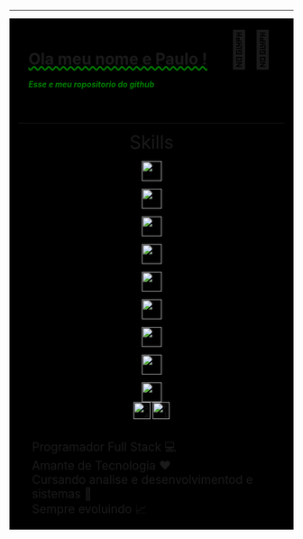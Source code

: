<style>

  .text-conteiner{
        background-color:black;
         display:flex;
         justify-content:space-around;
         aling-items:center;
         padding:1rem;
  }

  .icon-text{
    font-size:4rem;
  }
  .skill-conteiner{
          background-color:black;
          padding:1rem;
  }
  .skill-conteiner p {
    margin:0;
    font-size:2rem;
  }

  .More-conteiner{
        background-color:black;
         display:flex;
         flex-direction:column;
         justify-content:center;
         aling-items:center;
            padding:1rem; 
  }
    .More-conteiner p {
      margin:0;
      font-size:1.3rem;
      margin-left:1.5rem;
      list-style-type: circle;
  }


</style>
<hr>
<div class="text-conteiner">
    <div clas="text">
        <h1 style="text-decoration: green wavy underline">Ola meu nome e Paulo !</h1>
        <p style="color:green; font-weight:700;"><i>Esse e meu ropositorio do github</i></p>
    </div>
    <div class="icon-text">
      👨‍💻
    </div>
</div>

<div class="skill-conteiner">
  <hr>
    <p  align="center"> Skills </p>


 <div align="center">

<code title="Javascript">
<img src="https://user-images.githubusercontent.com/99139310/178839919-98285d21-873f-4058-a649-3715f34b759e.png" width="35"/>
</code>
<code title="Typescript">
<img src="https://user-images.githubusercontent.com/99139310/180587435-202f49ee-35d9-4486-88ad-aa20732f5847.png" width="35"/>
</code>
<code title="Python">
<img src="https://user-images.githubusercontent.com/99139310/178839917-351cd87d-2229-46ec-a2df-d8e1f33aa700.png" width="35"/>
</code>
<code title="React">
<img src="https://user-images.githubusercontent.com/99139310/180586690-f56d3dd5-aec6-47ba-b8b3-eb8b2e5d342b.png" width="35"/>
</code>
<code title="Next.js">
<img src="https://www.datocms-assets.com/75941/1657707878-nextjs_logo.png" width="35"/>
</code>
<code title="Node.js">
<img src="https://user-images.githubusercontent.com/99139310/178839910-a5dcd40f-89dd-4958-9170-4315181ed3f0.png" width="35"/>
</code>
<code title="PHP">
<img src="https://cdn-icons-png.flaticon.com/512/919/919830.png" width="35"/>
</code>

<code title="MySql">
<img src="https://cdn-icons-png.flaticon.com/512/5968/5968313.png" width="35"/>
</code>
<code>
<img src="https://user-images.githubusercontent.com/99139310/180586688-a1ba925b-f709-4064-91ae-4f40b120a116.png" width="35"/>
</code>
<code><img src="https://raw.githubusercontent.com/danielcranney/readme-generator/main/public/icons/skills/sass-colored.svg" width="30" height="30" alt="Sass" /></code>
<code><img src="https://raw.githubusercontent.com/danielcranney/readme-generator/main/public/icons/skills/flutter-colored.svg" width="30" height="30" alt="Flutter" /></code>

</div>

</div>

<div class="More-conteiner">
    <p>Programador Full Stack 💻</p>
    <p>Amante de Tecnologia ❤️</p>
    <p>Cursando analise e desenvolvimentod e sistemas 🚀</p>
    <p>Sempre evoluindo 📈 </p>
</div>